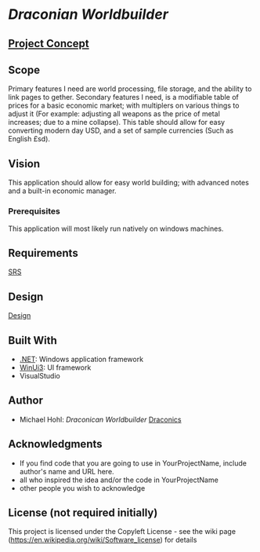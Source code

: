 # *Draconian Worldbuilder*
## [Project Concept](concept.md)

## Scope

Primary features I need are world processing, file storage, and the ability to link pages to gether. Secondary features I need, is a modifiable table of prices for a basic economic market; with multiplers on various things to adjust it (For example: adjusting all weapons as the price of metal increases; due to a mine collapse). This table should allow for easy converting modern day USD, and a set of sample currencies (Such as English £sd).

## Vision

This application should allow for easy world building; with advanced notes and a built-in economic manager.

### Prerequisites

This application will most likely run natively on windows machines.

## Requirements

[SRS](requirements.md)

## Design

[Design](design.md)

## Built With

- [.NET](https://dotnet.microsoft.com/en-us/download/dotnet-framework): Windows application framework
- [WinUi3](https://learn.microsoft.com/en-us/windows/apps/winui/winui3/): UI framework
- VisualStudio

## Author

- Michael Hohl: *Draconican Worldbuilder* [Draconics](https://github.com/Draconics)

## Acknowledgments

- If you find code that you are going to use in YourProjectName, include author's name and URL here.
- all who inspired the idea and/or the code in YourProjectName
- other people you wish to acknowledge

## License (not required initially)

This project is licensed under the Copyleft License - see the wiki page (https://en.wikipedia.org/wiki/Software_license) for details

